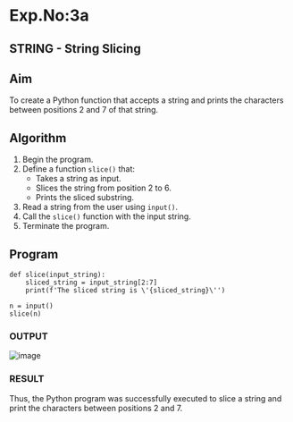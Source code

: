 # Exp.No:3a
## STRING - String Slicing

## Aim
To create a Python function that accepts a string and prints the characters between positions 2 and 7 of that string.

## Algorithm
1. Begin the program.
2. Define a function `slice()` that:
   - Takes a string as input.
   - Slices the string from position 2 to 6.
   - Prints the sliced substring.
3. Read a string from the user using `input()`.
4. Call the `slice()` function with the input string.
5. Terminate the program.

## Program
```
def slice(input_string):
    sliced_string = input_string[2:7]
    print(f'The sliced string is \'{sliced_string}\'')

n = input()  
slice(n)  
```

### OUTPUT
![image](https://github.com/user-attachments/assets/6f992215-9467-4d7a-b948-6f84fccc8050)

### RESULT
Thus, the Python program was successfully executed to slice a string and print the characters between positions 2 and 7.
